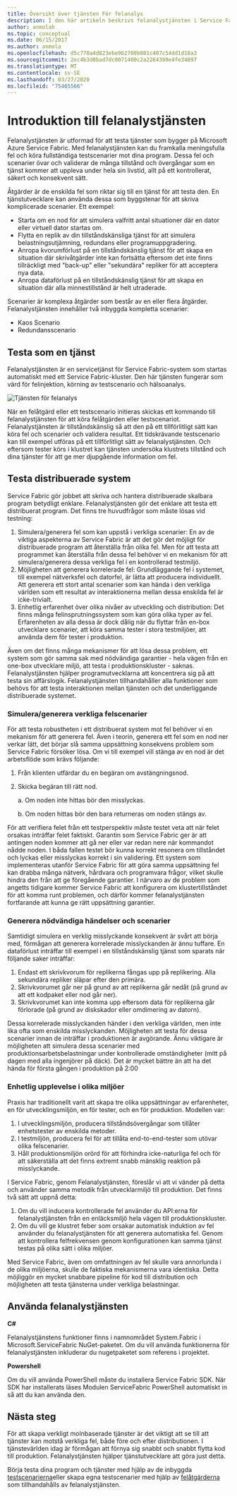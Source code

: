 ```yaml
---
title: Översikt över tjänsten För felanalys
description: I den här artikeln beskrivs felanalystjänsten i Service Fabric för att inducera fel och köra testscenarier mot dina tjänster.
author: anmolah
ms.topic: conceptual
ms.date: 06/15/2017
ms.author: anmola
ms.openlocfilehash: d5c770a4d823ebe9b2700b081c407c54dd1d18a3
ms.sourcegitcommit: 2ec4b3d0bad7dc0071400c2a2264399e4fe34897
ms.translationtype: MT
ms.contentlocale: sv-SE
ms.lasthandoff: 03/27/2020
ms.locfileid: "75465566"
---
```

# <a name="introduction-to-the-fault-analysis-service"></a>Introduktion till felanalystjänsten
Felanalystjänsten är utformad för att testa tjänster som bygger på Microsoft Azure Service Fabric. Med felanalystjänsten kan du framkalla meningsfulla fel och köra fullständiga testscenarier mot dina program. Dessa fel och scenarier övar och validerar de många tillstånd och övergångar som en tjänst kommer att uppleva under hela sin livstid, allt på ett kontrollerat, säkert och konsekvent sätt.

Åtgärder är de enskilda fel som riktar sig till en tjänst för att testa den. En tjänstutvecklare kan använda dessa som byggstenar för att skriva komplicerade scenarier. Ett exempel:

* Starta om en nod för att simulera valfritt antal situationer där en dator eller virtuell dator startas om.
* Flytta en replik av din tillståndskänsliga tjänst för att simulera belastningsutjämning, redundans eller programuppgradering.
* Anropa kvorumförlust på en tillståndskänslig tjänst för att skapa en situation där skrivåtgärder inte kan fortsätta eftersom det inte finns tillräckligt med "back-up" eller "sekundära" repliker för att acceptera nya data.
* Anropa dataförlust på en tillståndskänslig tjänst för att skapa en situation där alla minnestillstånd är helt utraderade.

Scenarier är komplexa åtgärder som består av en eller flera åtgärder. Felanalystjänsten innehåller två inbyggda kompletta scenarier:

* Kaos Scenario
* Redundansscenario

## <a name="testing-as-a-service"></a>Testa som en tjänst
Felanalystjänsten är en servicetjänst för Service Fabric-system som startas automatiskt med ett Service Fabric-kluster. Den här tjänsten fungerar som värd för felinjektion, körning av testscenario och hälsoanalys. 

![Tjänsten för felanalys][0]

När en felåtgärd eller ett testscenario initieras skickas ett kommando till felanalystjänsten för att köra felåtgärden eller testscenariot. Felanalystjänsten är tillståndskänslig så att den på ett tillförlitligt sätt kan köra fel och scenarier och validera resultat. Ett tidskrävande testscenario kan till exempel utföras på ett tillförlitligt sätt av felanalystjänsten. Och eftersom tester körs i klustret kan tjänsten undersöka klustrets tillstånd och dina tjänster för att ge mer djupgående information om fel.

## <a name="testing-distributed-systems"></a>Testa distribuerade system
Service Fabric gör jobbet att skriva och hantera distribuerade skalbara program betydligt enklare. Felanalystjänsten gör det enklare att testa ett distribuerat program. Det finns tre huvudfrågor som måste lösas vid testning:

1. Simulera/generera fel som kan uppstå i verkliga scenarier: En av de viktiga aspekterna av Service Fabric är att det gör det möjligt för distribuerade program att återställa från olika fel. Men för att testa att programmet kan återställa från dessa fel behöver vi en mekanism för att simulera/generera dessa verkliga fel i en kontrollerad testmiljö.
1. Möjligheten att generera korrelerade fel: Grundläggande fel i systemet, till exempel nätverksfel och datorfel, är lätta att producera individuellt. Att generera ett stort antal scenarier som kan hända i den verkliga världen som ett resultat av interaktionerna mellan dessa enskilda fel är icke-trivialt.
1. Enhetlig erfarenhet över olika nivåer av utveckling och distribution: Det finns många felinsprutningssystem som kan göra olika typer av fel. Erfarenheten av alla dessa är dock dålig när du flyttar från en-box utvecklare scenarier, att köra samma tester i stora testmiljöer, att använda dem för tester i produktion.

Även om det finns många mekanismer för att lösa dessa problem, ett system som gör samma sak med nödvändiga garantier - hela vägen från en one-box utvecklare miljö, att testa i produktionskluster - saknas. Felanalystjänsten hjälper programutvecklarna att koncentrera sig på att testa sin affärslogik. Felanalystjänsten tillhandahåller alla funktioner som behövs för att testa interaktionen mellan tjänsten och det underliggande distribuerade systemet.

### <a name="simulatinggenerating-real-world-failure-scenarios"></a>Simulera/generera verkliga felscenarier
För att testa robustheten i ett distribuerat system mot fel behöver vi en mekanism för att generera fel. Även i teorin, generera ett fel som en nod ner verkar lätt, det börjar slå samma uppsättning konsekvens problem som Service Fabric försöker lösa. Om vi till exempel vill stänga av en nod är det arbetsflöde som krävs följande:

1. Från klienten utfärdar du en begäran om avstängningsnod.
1. Skicka begäran till rätt nod.
   
    a. Om noden inte hittas bör den misslyckas.
   
    b. Om noden hittas bör den bara returneras om noden stängs av.

För att verifiera felet från ett testperspektiv måste testet veta att när felet orsakas inträffar felet faktiskt. Garantin som Service Fabric ger är att antingen noden kommer att gå ner eller var redan nere när kommandot nådde noden. I båda fallen testet bör kunna korrekt resonera om tillståndet och lyckas eller misslyckas korrekt i sin validering. Ett system som implementeras utanför Service Fabric för att göra samma uppsättning fel kan drabba många nätverk, hårdvara och programvara frågor, vilket skulle hindra den från att ge föregående garantier. I närvaro av de problem som angetts tidigare kommer Service Fabric att konfigurera om klustertillståndet för att komma runt problemen, och därför kommer felanalystjänsten fortfarande att kunna ge rätt uppsättning garantier.

### <a name="generating-required-events-and-scenarios"></a>Generera nödvändiga händelser och scenarier
Samtidigt simulera en verklig misslyckande konsekvent är svårt att börja med, förmågan att generera korrelerade misslyckanden är ännu tuffare. En dataförlust inträffar till exempel i en tillståndskänslig tjänst som sparats när följande saker inträffar:

1. Endast ett skrivkvorum för replikerna fångas upp på replikering. Alla sekundära repliker släpar efter den primära.
1. Skrivkvorumet går ner på grund av att replikerna går nedåt (på grund av att ett kodpaket eller nod går ner).
1. Skrivkvorumet kan inte komma upp eftersom data för replikerna går förlorade (på grund av diskskador eller omdimering av datorn).

Dessa korrelerade misslyckanden händer i den verkliga världen, men inte lika ofta som enskilda misslyckanden. Möjligheten att testa för dessa scenarier innan de inträffar i produktionen är avgörande. Ännu viktigare är möjligheten att simulera dessa scenarier med produktionsarbetsbelastningar under kontrollerade omständigheter (mitt på dagen med alla ingenjörer på däck). Det är mycket bättre än att ha det hända för första gången i produktion på 2:00

### <a name="unified-experience-across-different-environments"></a>Enhetlig upplevelse i olika miljöer
Praxis har traditionellt varit att skapa tre olika uppsättningar av erfarenheter, en för utvecklingsmiljön, en för tester, och en för produktion. Modellen var:

1. I utvecklingsmiljön, producera tillståndsövergångar som tillåter enhetstester av enskilda metoder.
1. I testmiljön, producera fel för att tillåta end-to-end-tester som utövar olika felscenarier.
1. Håll produktionsmiljön orörd för att förhindra icke-naturliga fel och för att säkerställa att det finns extremt snabb mänsklig reaktion på misslyckande.

I Service Fabric, genom Felanalystjänsten, föreslår vi att vi vänder på detta och använder samma metodik från utvecklarmiljö till produktion. Det finns två sätt att uppnå detta:

1. Om du vill inducera kontrollerade fel använder du API:erna för felanalystjänsten från en enläcksmiljö hela vägen till produktionskluster.
1. Om du vill ge klustret feber som orsakar automatisk induktion av fel använder du felanalystjänsten för att generera automatiska fel. Genom att kontrollera felfrekvensen genom konfigurationen kan samma tjänst testas på olika sätt i olika miljöer.

Med Service Fabric, även om omfattningen av fel skulle vara annorlunda i de olika miljöerna, skulle de faktiska mekanismerna vara identiska. Detta möjliggör en mycket snabbare pipeline för kod till distribution och möjligheten att testa tjänsterna under verkliga belastningar.

## <a name="using-the-fault-analysis-service"></a>Använda felanalystjänsten
**C#**

Felanalystjänstens funktioner finns i namnområdet System.Fabric i Microsoft.ServiceFabric NuGet-paketet. Om du vill använda funktionerna för felanalystjänsten inkluderar du nugetpaketet som referens i projektet.

**Powershell**

Om du vill använda PowerShell måste du installera Service Fabric SDK. När SDK har installerats läses Modulen ServiceFabric PowerShell automatiskt in så att du kan använda den.

## <a name="next-steps"></a>Nästa steg
För att skapa verkligt molnbaserade tjänster är det viktigt att se till att tjänster kan motstå verkliga fel, både före och efter distributionen. I tjänstevärlden idag är förmågan att förnya sig snabbt och snabbt flytta kod till produktion. Felanalystjänsten hjälper tjänstutvecklare att göra just detta.

Börja testa dina program och tjänster med hjälp av de inbyggda [testscenarierna](service-fabric-testability-scenarios.md)eller skapa egna testscenarier med hjälp av [felåtgärderna](service-fabric-testability-actions.md) som tillhandahålls av felanalystjänsten.

<!--Image references-->
[0]: ./media/service-fabric-testability-overview/faultanalysisservice.png

